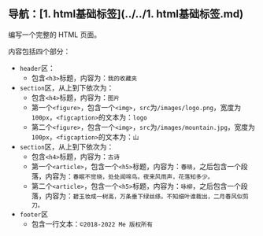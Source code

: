 ## 导航：[1. html基础标签](../../1. html基础标签.md)

编写一个完整的 HTML 页面。

内容包括四个部分：

-   `header`区：
    -   包含`<h3>`标题，内容为：`我的收藏夹`
-   `section`区，从上到下依次为：
    -   包含`<h4>`标题，内容为：`图片`
    -   第一个`<figure>`，包含一个`<img>`，`src`为`/images/logo.png`，宽度为`100px`，`<figcaption>`的文本为：`logo`
    -   第二个`<figure>`，包含一个`<img>`，`src`为`/images/mountain.jpg`，宽度为`100px`，`<figcaption>`的文本为：`山`
-   `section`区，从上到下依次为：
    -   包含`<h4>`标题，内容为：`古诗`
    -   第一个`<article>`，包含一个`<h5>`标题，内容为：`春晓`，之后包含一个段落，内容为：`春眠不觉晓，处处闻啼鸟。夜来风雨声，花落知多少。`
    -   第二个`<article>`，包含一个`<h5>`标题，内容为：`咏柳`，之后包含一个段落，内容为：`碧玉妆成一树高，万条垂下绿丝绦。不知细叶谁裁出，二月春风似剪刀。`
-   `footer`区
    -   包含一行文本：`©2018-2022 Me 版权所有`